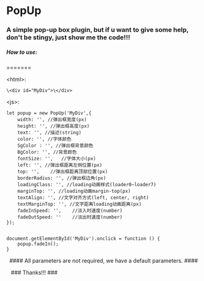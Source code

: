 ﻿# PopUp #

### A simple pop-up box plugin, but if u want to give some help, don't be stingy, just show me the code!!! ###

##### How to use: #####
=======

\<html>: 
 
	\<div id="MyDiv">\</div>

\<js>:

	let popup = new PopUp('MyDiv',{
		width: '', //弹出框宽度(px)
		height: '', //弹出框高度(px)
		text: '', //描述(string)
		color: '', //字体颜色
		SgColor : '', //弹出框背景颜色
		BgColor: '', //背景颜色
		fontSize: '',	//字体大小(px)
		left: '', //弹出框距离左侧位置(px)
		top: '',	//弹出框距离顶部位置(px)
		borderRadius: '', //弹出框边角(px)
		loadingClass: '', //loading动画样式(loader0~loader7)
		marginTop: '', //loading动画margin-top(px)
		textAlign: '', //文字对齐方式(left, center, right)
		textMarginTop: '', //文字距离loading动画距离(px)
		fadeInSpeed: '',	//淡入时速度(number)
		fadeOutSpeed: ''	//淡出时速度(number)
    });


    document.getElementById('MyDiv').onclick = function () {
        popup.fadeIn();
    }
    
    #### All parameters are not required, we have a default parameters. ####
    
    ###  Thanks!!!  ###
